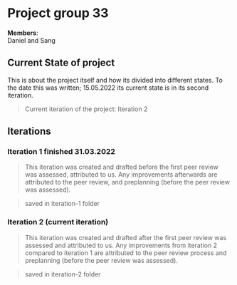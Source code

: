 # Project group 33

**Members**: <br>
Daniel and Sang

## **Current State of project**
This is about the project itself and how its divided into different states. To the date this was written; 15.05.2022 its current state is in its second iteration. <br>

> Current iteration of the project: Iteration 2
## **Iterations**
### **Iteration 1** finished 31.03.2022 
> This iteration was created and drafted before the first peer review was assessed, attributed to us. Any improvements afterwards are attributed to the peer review, and preplanning (before the peer review was assessed).

> saved in iteration-1 folder
### **Iteration 2** (current iteration)

> This iteration was created and drafted after the first peer review was assessed and attributed to us. Any improvements from iteration 2 compared to iteration 1 are attributed to the peer review process and preplanning (before the peer review was assessed).

> saved in iteration-2 folder 

